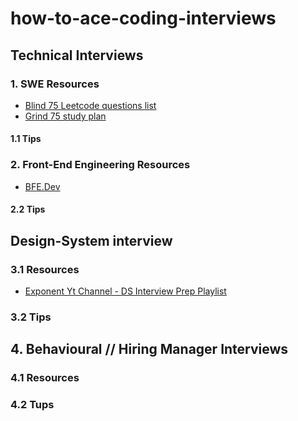 # how-to-ace-coding-interviews


## Technical Interviews


### 1. SWE Resources

- [Blind 75 Leetcode questions list](https://leetcode.com/discuss/general-discussion/460599/blind-75-leetcode-questions)
- [Grind 75 study plan](https://www.techinterviewhandbook.org/grind75)

#### 1.1 Tips

### 2. Front-End Engineering Resources

- [BFE.Dev](https://bigfrontend.dev/)

#### 2.2 Tips


## Design-System interview

### 3.1 Resources
- [Exponent Yt Channel - DS Interview Prep Playlist](https://www.youtube.com/playlist?list=PLrtCHHeadkHp92TyPt1Fj452_VGLipJnL)

### 3.2 Tips


## 4. Behavioural // Hiring Manager Interviews

### 4.1 Resources

### 4.2 Tups

